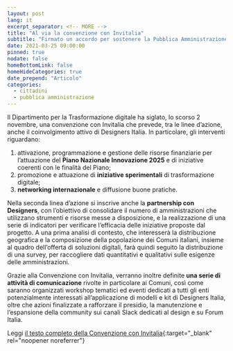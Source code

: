 ```yaml
---
layout: post
lang: it
excerpt_separator: <!-- MORE -->
title: "Al via la convenzione con Invitalia"
subtitle: "Firmato un accordo per sostenere la Pubblica Amministrazione nella transizione digitale"
date: 2021-03-25 09:00:00
pinned: true
nodate: false
homeBottomLink: false
homeHideCategories: true
date_prepend: "Articolo"
categories:
  - cittadini
  - pubblica amministrazione
---
```


<!-- MORE -->

Il Dipartimento per la Trasformazione digitale ha siglato, lo scorso 2 novembre, una convenzione con Invitalia che prevede, tra le linee d’azione, anche il coinvolgimento attivo di Designers Italia. In particolare, gli interventi riguardano:  

1. attivazione, programmazione e gestione delle risorse finanziarie per l’attuazione del **Piano Nazionale Innovazione 2025** e di iniziative coerenti con le finalità del Piano;
2. promozione e attuazione di **iniziative sperimentali** di trasformazione digitale;
3. **networking internazionale** e diffusione buone pratiche.

Nella seconda linea d’azione si inscrive anche la **partnership con Designers**, con l’obiettivo di consolidare il numero di amministrazioni che utilizzano strumenti e risorse messe a disposizione, e la realizzazione di una serie di indicatori per verificare l’efficacia delle iniziative proposte dal progetto. A una prima analisi di contesto, che interesserà la distribuzione geografica e la composizione della popolazione dei Comuni italiani, insieme al quadro dell’offerta di soluzioni digitali, farà quindi seguito la distribuzione di una survey, per raccogliere dati quantitativi e qualitativi sulle esigenze delle amministrazioni.  

Grazie alla Convenzione con Invitalia, verranno inoltre definite **una serie di attività di comunicazione** rivolte in particolare ai Comuni, così come saranno organizzati workshop tematici ed eventi dedicati a tutti gli enti potenzialmente interessati all’applicazione di modelli e kit di Designers Italia, oltre che azioni finalizzate a rafforzare il presidio, la manutenzione e l’espansione della community sui canali Slack dedicati al design e su Forum Italia.  

Leggi [il testo completo della Convenzione con Invitalia](http://presidenza.governo.it/AmministrazioneTrasparente/BandiContratti/ProcedureAffidamentoInHouse/allegati/2020E050INV%20Convenzione%20DTD%20trasformazione%20digitale%20per%20firma%20digitale.pdf){:target="_blank" rel="noopener noreferrer"}
